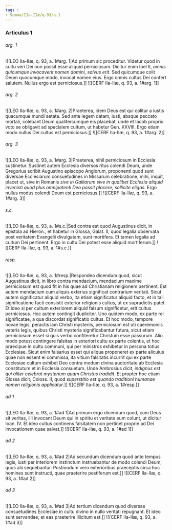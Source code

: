```yaml
---
tags : 
- Summa/IIa-IIæ/q.93/a.1
---
```


### Articulus 1

###### arg. 1
![[LEO IIa-IIæ, q. 93, a. 1#arg. 1|Ad primum sic proceditur. Videtur quod in cultu veri Dei non possit esse aliquid perniciosum. Dicitur enim Ioel II, *omnis quicumque invocaverit nomen domini, salvus erit*. Sed quicumque colit Deum quocumque modo, invocat nomen eius. Ergo omnis cultus Dei confert salutem. Nullus ergo est perniciosus.]]
![[CERF IIa-IIæ, q. 93, a. 1#arg. 1]]

###### arg. 2
![[LEO IIa-IIæ, q. 93, a. 1#arg. 2|Praeterea, idem Deus est qui colitur a iustis quacumque mundi aetate. Sed ante legem datam, iusti, absque peccato mortali, colebant Deum qualitercumque eis placebat, unde et Iacob proprio voto se obligavit ad specialem cultum, ut habetur Gen. XXVIII. Ergo etiam modo nullus Dei cultus est perniciosus.]]
![[CERF IIa-IIæ, q. 93, a. 1#arg. 2]]

###### arg. 3
![[LEO IIa-IIæ, q. 93, a. 1#arg. 3|Praeterea, nihil perniciosum in Ecclesia sustinetur. Sustinet autem Ecclesia diversos ritus colendi Deum, unde Gregorius scribit Augustino episcopo Anglorum, proponenti quod sunt diversae Ecclesiarum consuetudines in Missarum celebratione, mihi, inquit, placet ut, sive in Romanis *sive in Galliarum sive in qualibet Ecclesia aliquid invenisti quod plus omnipotenti Deo possit placere, sollicite eligas*. Ergo nullus modus colendi Deum est perniciosus.]]
![[CERF IIa-IIæ, q. 93, a. 1#arg. 3]]

###### s.c.
![[LEO IIa-IIæ, q. 93, a. 1#s.c.|Sed contra est quod Augustinus dicit, in epistola ad Hieron., et habetur in Glossa, Galat. II, quod legalia observata post veritatem Evangelii divulgatam, sunt mortifera. Et tamen legalia ad cultum Dei pertinent. Ergo in cultu Dei potest esse aliquid mortiferum.]]
![[CERF IIa-IIæ, q. 93, a. 1#s.c.]]

###### resp.
![[LEO IIa-IIæ, q. 93, a. 1#resp.|Respondeo dicendum quod, sicut Augustinus dicit, in libro contra mendacium, mendacium maxime perniciosum est quod fit in his quae ad Christianam religionem pertinent. Est autem mendacium cum aliquis exterius significat contrarium veritati. Sicut autem significatur aliquid verbo, ita etiam significatur aliquid facto, et in tali significatione facti consistit exterior religionis cultus, ut ex supradictis patet. Et ideo si per cultum exteriorem aliquid falsum significetur, erit cultus perniciosus. Hoc autem contingit dupliciter. Uno quidem modo, ex parte rei significatae, a qua discordat significatio cultus. Et hoc modo, tempore novae legis, peractis iam Christi mysteriis, perniciosum est uti caeremoniis veteris legis, quibus Christi mysteria significabantur futura, sicut etiam perniciosum esset si quis verbo confiteretur Christum esse passurum. Alio modo potest contingere falsitas in exteriori cultu ex parte colentis, et hoc praecipue in cultu communi, qui per ministros exhibetur in persona totius Ecclesiae. Sicut enim falsarius esset qui aliqua proponeret ex parte alicuius quae non essent ei commissa, ita vitium falsitatis incurrit qui ex parte Ecclesiae cultum exhibet Deo contra modum divina auctoritate ab Ecclesia constitutum et in Ecclesia consuetum. Unde Ambrosius dicit, *indignus est qui aliter celebrat mysterium quam Christus tradidit*. Et propter hoc etiam Glossa dicit, Coloss. II, quod *superstitio est quando traditioni humanae nomen religionis applicatur*.]]
![[CERF IIa-IIæ, q. 93, a. 1#resp.]]

###### ad 1
![[LEO IIa-IIæ, q. 93, a. 1#ad 1|Ad primum ergo dicendum quod, cum Deus sit veritas, illi invocant Deum qui in spiritu et veritate eum colunt, ut dicitur Ioan. IV. Et ideo cultus continens falsitatem non pertinet proprie ad Dei invocationem quae salvat.]]
![[CERF IIa-IIæ, q. 93, a. 1#ad 1]]

###### ad 2
![[LEO IIa-IIæ, q. 93, a. 1#ad 2|Ad secundum dicendum quod ante tempus legis, iusti per interiorem instinctum instruebantur de modo colendi Deum, quos alii sequebantur. Postmodum vero exterioribus praeceptis circa hoc homines sunt instructi, quae praeterire pestiferum est.]]
![[CERF IIa-IIæ, q. 93, a. 1#ad 2]]

###### ad 3
![[LEO IIa-IIæ, q. 93, a. 1#ad 3|Ad tertium dicendum quod diversae consuetudines Ecclesiae in cultu divino in nullo veritati repugnant. Et ideo sunt servandae; et eas praeterire illicitum est.]]
![[CERF IIa-IIæ, q. 93, a. 1#ad 3]]

